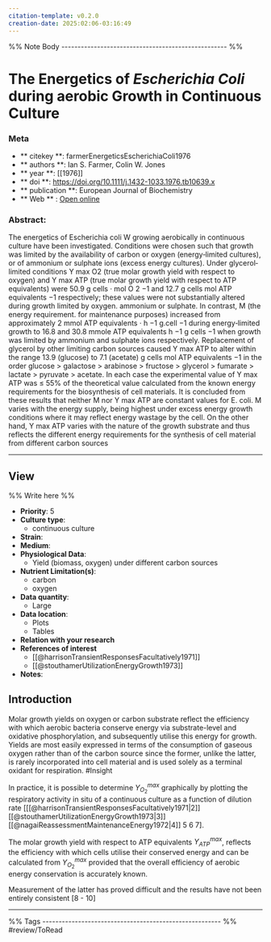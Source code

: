 ```yaml
---
citation-template: v0.2.0
creation-date: 2025:02:06-03:16:49
---
```


%% Note Body --------------------------------------------------- %%
# The Energetics of <i>Escherichia Coli</i> during aerobic Growth in Continuous Culture

### Meta
- ** citekey **: farmerEnergeticsEscherichiaColi1976
- ** authors **: Ian S. Farmer, Colin W. Jones
- ** year **: [[1976]]
- ** doi **: https://doi.org/10.1111/j.1432-1033.1976.tb10639.x
- ** publication **: European Journal of Biochemistry
- ** Web ** : [Open online](https://febs.onlinelibrary.wiley.com/doi/10.1111/j.1432-1033.1976.tb10639.x)


### Abstract:
The energetics of Escherichia coli W growing aerobically in continuous culture have been investigated. Conditions were chosen such that growth was limited by the availability of carbon or oxygen (energy‐limited cultures), or of ammonium or sulphate ions (excess energy cultures). Under glycerol‐limited conditions Y max O2 (true molar growth yield with respect to oxygen) and Y max ATP (true molar growth yield with respect to ATP equivalents) were 50.9 g cells · mol O 2 −1 and 12.7 g cells mol ATP equivalents −1 respectively; these values were not substantially altered during growth limited by oxygen. ammonium or sulphate. In contrast, M (the energy requirement. for maintenance purposes) increased from approximately 2 mmol ATP equivalents · h −1 g.cell −1 during energy‐limited growth to 16.8 and 30.8 mmole ATP equivalents h −1 g cells −1 when growth was limited by ammonium and sulphate ions respectively. Replacement of glycerol by other limiting carbon sources caused Y max ATP to alter within the range 13.9 (glucose) to 7.1 (acetate) g cells mol ATP equivalents −1 in the order glucose > galactose > arabinose > fructose > glycerol > fumarate > lactate > pyruvate > acetate. In each case the experimental value of Y max ATP was ≤ 55% of the theoretical value calculated from the known energy requirements for the biosynthesis of cell materials. It is concluded from these results that neither M nor Y max ATP are constant values for E. coli. M varies with the energy supply, being highest under excess energy growth conditions where it may reflect energy wastage by the cell. On the other hand, Y max ATP varies with the nature of the growth substrate and thus reflects the different energy requirements for the synthesis of cell material from different carbon sources

___

## View

%% Write here %%

- **Priority**: 5
- **Culture type**: 
	- continuous culture
- **Strain**: 
- **Medium**:
- **Physiological Data**:
	- Yield (biomass, oxygen) under different carbon sources
- **Nutrient Limitation(s)**:
	- carbon
	- oxygen
- **Data quantity**:
	- Large
- **Data location**:
	- Plots
	- Tables
- **Relation with your research**
- **References of interest**
	- [[@harrisonTransientResponsesFacultatively1971]]
	- [[@stouthamerUtilizationEnergyGrowth1973]]
- **Notes**:


## Introduction 

Molar growth yields on oxygen or carbon substrate reflect the efficiency with which aerobic bacteria conserve energy via substrate-level and oxidative phosphorylation, and subsequently utilise this energy for growth. Yields are most easily expressed in terms of the consumption of gaseous oxygen rather than of the carbon source since the former, unlike the latter, is rarely incorporated into cell material and is used solely as a terminal oxidant for respiration. #Insight 

In practice, it is possible to determine $Y_{O_2}^{max}$ graphically by plotting the respiratory activity in situ of a continuous culture as a function of dilution rate  \[[[@harrisonTransientResponsesFacultatively1971|2]] [[@stouthamerUtilizationEnergyGrowth1973|3]] [[@nagaiReassessmentMaintenanceEnergy1972|4]] 5 6 7\].


The molar growth yield with respect to ATP equivalents $Y_{ATP}^{max}$, reflects the efficiency with which cells utilise their conserved energy and can be calculated from $Y_{O_2}^{max}$ provided that the overall efficiency of aerobic energy conservation is accurately known.

Measurement of the latter has proved difficult and the results have not been entirely consistent [8 - 10]


___
%% Tags  ------------------------------------------------------- %%
#review/ToRead